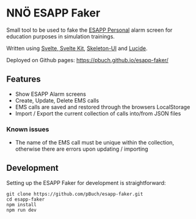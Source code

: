 # NNÖ ESAPP Faker

Small tool to be used to fake the [ESAPP Personal](https://notrufnoe.com/esapp/) alarm screen for education purposes in
simulation trainings.

Written using [Svelte, Svelte Kit](https://svelte.dev/), [Skeleton-UI](https://www.skeleton.dev/)
and [Lucide](https://lucide.dev/).

Deployed on Github pages: https://pbuch.github.io/esapp-faker/

## Features

- Show ESAPP Alarm screens
- Create, Update, Delete EMS calls
- EMS calls are saved and restored through the browsers LocalStorage
- Import / Export the current collection of calls into/from JSON files

### Known issues

- The name of the EMS call must be unique within the collection, otherwise there are errors upon updating / importing

## Development

Setting up the ESAPP Faker for development is straightforward:

```
git clone https://github.com/pBuch/esapp-faker.git
cd esapp-faker
npm install
npm run dev
```
